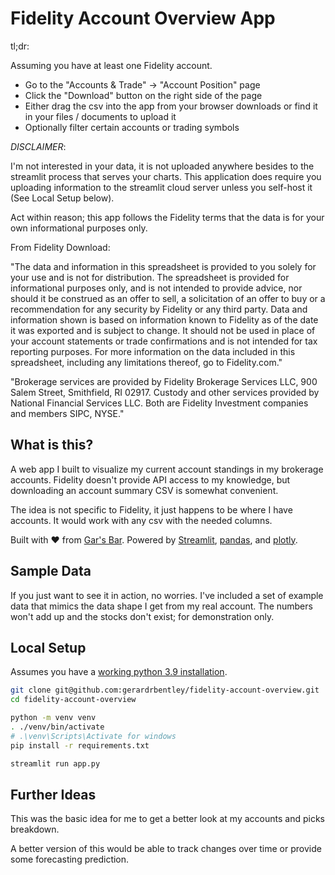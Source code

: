 # Fidelity Account Overview App

tl;dr:

Assuming you have at least one Fidelity account.

- Go to the "Accounts & Trade" -> "Account Position" page
- Click the "Download" button on the right side of the page
- Either drag the csv into the app from your browser downloads or find it in your files / documents to upload it
- Optionally filter certain accounts or trading symbols

*DISCLAIMER*:

I'm not interested in your data, it is not uploaded anywhere besides to the streamlit process that serves your charts.
This application does require you uploading information to the streamlit cloud server unless you self-host it (See Local Setup below).

Act within reason; this app follows the Fidelity terms that the data is for your own informational purposes only.

From Fidelity Download:

"The data and information in this spreadsheet is provided to you solely for your use and is not for distribution. The spreadsheet is provided for informational purposes only, and is not intended to provide advice, nor should it be construed as an offer to sell, a solicitation of an offer to buy or a recommendation for any security by Fidelity or any third party. Data and information shown is based on information known to Fidelity as of the date it was exported and is subject to change. It should not be used in place of your account statements or trade confirmations and is not intended for tax reporting purposes. For more information on the data included in this spreadsheet, including any limitations thereof, go to Fidelity.com."

"Brokerage services are provided by Fidelity Brokerage Services LLC, 900 Salem Street, Smithfield, RI 02917. Custody and other services provided by National Financial Services LLC. Both are Fidelity Investment companies and members SIPC, NYSE."

## What is this?

A web app I built to visualize my current account standings in my brokerage accounts.
Fidelity doesn't provide API access to my knowledge, but downloading an account summary CSV is somewhat convenient.

The idea is not specific to Fidelity, it just happens to be where I have accounts.
It would work with any csv with the needed columns.

Built with :heart: from [Gar's Bar](https://tech.gerardbentley.com/).
Powered by [Streamlit](https://streamlit.io), [pandas](https://pandas.pydata.org/docs/), and [plotly](https://plotly.com/python/).

## Sample Data

If you just want to see it in action, no worries.
I've included a set of example data that mimics the data shape I get from my real account.
The numbers won't add up and the stocks don't exist; for demonstration only.

## Local Setup

Assumes you have a [working python 3.9 installation](https://tech.gerardbentley.com/python/beginner/2022/01/29/install-python.html).

```sh
git clone git@github.com:gerardrbentley/fidelity-account-overview.git
cd fidelity-account-overview

python -m venv venv
. ./venv/bin/activate
# .\venv\Scripts\Activate for windows
pip install -r requirements.txt

streamlit run app.py
```

## Further Ideas

This was the basic idea for me to get a better look at my accounts and picks breakdown.

A better version of this would be able to track changes over time or provide some forecasting prediction.
